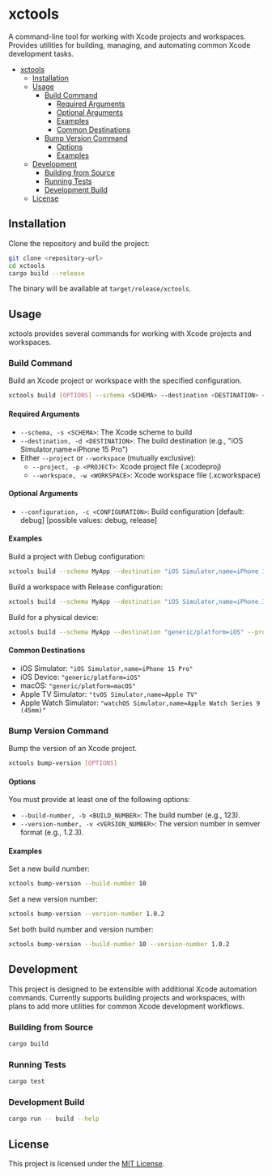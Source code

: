 # xctools

A command-line tool for working with Xcode projects and workspaces. Provides utilities for building, managing, and automating common Xcode development tasks.

- [xctools](#xctools)
  - [Installation](#installation)
  - [Usage](#usage)
    - [Build Command](#build-command)
      - [Required Arguments](#required-arguments)
      - [Optional Arguments](#optional-arguments)
      - [Examples](#examples)
      - [Common Destinations](#common-destinations)
    - [Bump Version Command](#bump-version-command)
      - [Options](#options)
      - [Examples](#examples-1)
  - [Development](#development)
    - [Building from Source](#building-from-source)
    - [Running Tests](#running-tests)
    - [Development Build](#development-build)
  - [License](#license)

## Installation

Clone the repository and build the project:

```bash
git clone <repository-url>
cd xctools
cargo build --release
```

The binary will be available at `target/release/xctools`.

## Usage

xctools provides several commands for working with Xcode projects and workspaces.

### Build Command

Build an Xcode project or workspace with the specified configuration.

```bash
xctools build [OPTIONS] --schema <SCHEMA> --destination <DESTINATION> <--project <PROJECT>|--workspace <WORKSPACE>>
```

#### Required Arguments

-   `--schema, -s <SCHEMA>`: The Xcode scheme to build
-   `--destination, -d <DESTINATION>`: The build destination (e.g., "iOS Simulator,name=iPhone 15 Pro")
-   Either `--project` or `--workspace` (mutually exclusive):
    -   `--project, -p <PROJECT>`: Xcode project file (.xcodeproj)
    -   `--workspace, -w <WORKSPACE>`: Xcode workspace file (.xcworkspace)

#### Optional Arguments

-   `--configuration, -c <CONFIGURATION>`: Build configuration [default: debug] [possible values: debug, release]

#### Examples

Build a project with Debug configuration:

```bash
xctools build --schema MyApp --destination "iOS Simulator,name=iPhone 15 Pro" --project MyApp.xcodeproj
```

Build a workspace with Release configuration:

```bash
xctools build --schema MyApp --destination "iOS Simulator,name=iPhone 15 Pro" --workspace MyApp.xcworkspace --configuration release
```

Build for a physical device:

```bash
xctools build --schema MyApp --destination "generic/platform=iOS" --project MyApp.xcodeproj --configuration release
```

#### Common Destinations

-   iOS Simulator: `"iOS Simulator,name=iPhone 15 Pro"`
-   iOS Device: `"generic/platform=iOS"`
-   macOS: `"generic/platform=macOS"`
-   Apple TV Simulator: `"tvOS Simulator,name=Apple TV"`
-   Apple Watch Simulator: `"watchOS Simulator,name=Apple Watch Series 9 (45mm)"`

### Bump Version Command

Bump the version of an Xcode project.

```bash
xctools bump-version [OPTIONS]
```

#### Options

You must provide at least one of the following options:

-   `--build-number, -b <BUILD_NUMBER>`: The build number (e.g., 123).
-   `--version-number, -v <VERSION_NUMBER>`: The version number in semver format (e.g., 1.2.3).

#### Examples

Set a new build number:

```bash
xctools bump-version --build-number 10
```

Set a new version number:

```bash
xctools bump-version --version-number 1.0.2
```

Set both build number and version number:

```bash
xctools bump-version --build-number 10 --version-number 1.0.2
```

## Development

This project is designed to be extensible with additional Xcode automation commands. Currently supports building projects and workspaces, with plans to add more utilities for common Xcode development workflows.

### Building from Source

```bash
cargo build
```

### Running Tests

```bash
cargo test
```

### Development Build

```bash
cargo run -- build --help
```

## License

This project is licensed under the [MIT License](./LICENSE).
